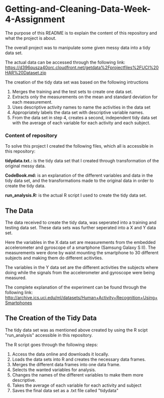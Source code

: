 # Getting-and-Cleaning-Data-Week-4-Assignment
The purpose of this README is to explain the content of this repository and what the project is about.

The overall project was to manipulate some given messy data into a tidy data set.

The actual data can be accessed through the following link:
https://d396qusza40orc.cloudfront.net/getdata%2Fprojectfiles%2FUCI%20HAR%20Dataset.zip

The creation of the tidy data set was based on the following intructions
  1. Merges the training and the test sets to create one data set.
  2. Extracts only the measurements on the mean and standard deviation for each measurement. 
  3. Uses descriptive activity names to name the activities in the data set
  4. Appropriately labels the data set with descriptive variable names. 
  5. From the data set in step 4, creates a second, independent tidy data set with the average of each variable for each activity and each subject.

### Content of repository
To solve this project I created the following files, which all is accessible in this repository:

**tidydata.txt.:** is the tidy data set that I created through transformation of the original messy data.

**CodeBook.md:** is an explanation of the different variables and data in the tidy data set, 
and the transformations made to the original data in order to create the tidy data.

**run_analysis.R:** is the actual R script I used to create the tidy data set. 

## The Data
The data received to create the tidy data, was seperated into a training and testing data set.
These data sets was further seperated into a X and Y data set.

Here the variables in the X data set are measurements from the embedded accelerometer and gyroscope
of a smartphone (Samsung Galaxy S II). The measurements were done by waist mounting the smartphone to 30 different subjects and making them do different acitivties.

The variables in the Y data set are the different activities the subjects where doing while the signals from the accelerometer and gyroscope were being measured. 

The complete explanation of the experiment can be found through the following link:
http://archive.ics.uci.edu/ml/datasets/Human+Activity+Recognition+Using+Smartphones

## The Creation of the Tidy Data
The tidy data set was as mentioned above created by using the R scipt "run_analysis" accessible in this repository.

The R script goes through the following steps:

1. Access the data online and downloads it locally.
2. Loads the data sets into R and creates the necessary data frames.
3. Merges the different data frames into one data frame.
4. Selects the wanted variables for analysis.
5. Changes the names of the different variables to make them more descriptive.
6. Takes the average of each variable for each activity and subject
7. Saves the final data set as a .txt file called "tidydata"

